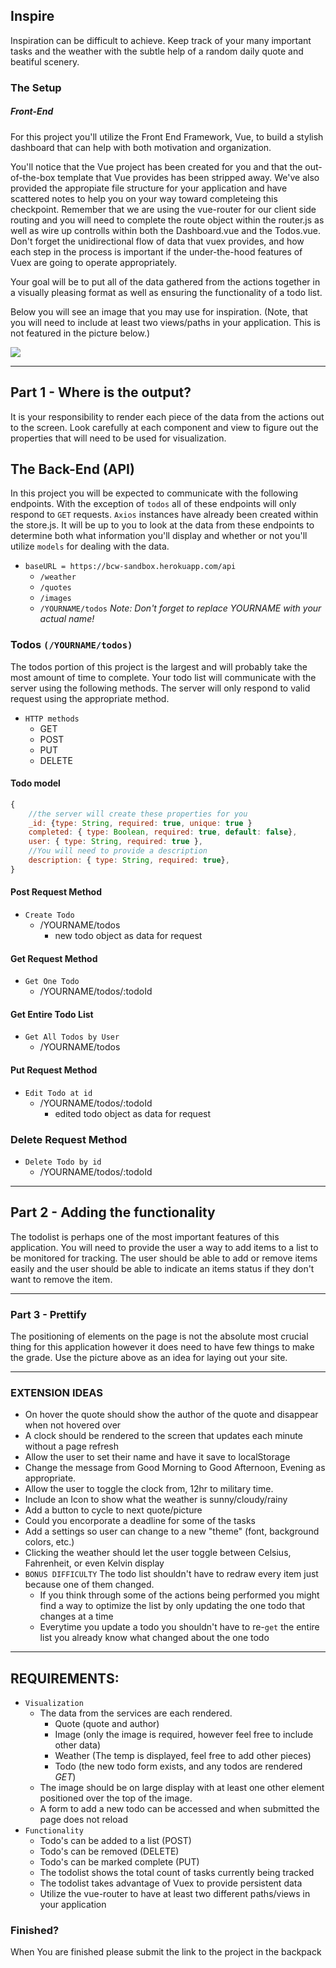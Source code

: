 ## Inspire

Inspiration can be difficult to achieve. Keep track of your many important tasks and the weather with the subtle help of a random daily quote and beatiful scenery.

### The Setup


##### Front-End
For this project you'll utilize the Front End Framework, Vue, to build a stylish dashboard that can help with both motivation and organization.

You'll notice that the Vue project has been created for you and that the out-of-the-box template that Vue provides has been stripped away.  We've also provided the appropiate file structure for your application and have scattered notes to help you on your way toward completeing this checkpoint. Remember that we are using the vue-router for our client side routing and you will need to complete the route object within the router.js as well as wire up controlls within both the Dashboard.vue and the Todos.vue. Don't forget the unidirectional flow of data that vuex provides, and how each step in the process is important if the under-the-hood features of Vuex are going to operate appropriately.

Your goal will be to put all of the data gathered from the actions together in a visually pleasing format as well as ensuring the functionality of a todo list.

Below you will see an image that you may use for inspiration. (Note, that you will need to include at least two views/paths in your application. This is not featured in the picture below.)

<div class="text-center">
    <img class="img-responsive" src="https://bcw.blob.core.windows.net/public/img/inspire.jpg"/>
</div>

---------------------------------

## Part 1 -  Where is the output?

It is your responsibility to render each piece of the data from the actions out to the screen. Look carefully at each component and view to figure out the properties that will need to be used for visualization.

## The Back-End (API)

In this project you will be expected to communicate with the following endpoints. With the exception of `todos` all of these endpoints will only respond to `GET` requests. `Axios` instances have already been created within the store.js. It will be up to you to look at the data from these endpoints to determine both what information you'll display and whether or not you'll utilize `models` for dealing with the data. 

- `baseURL = https://bcw-sandbox.herokuapp.com/api`
    - `/weather`
    - `/quotes`
    - `/images`
    - `/YOURNAME/todos`  _Note: Don't forget to replace YOURNAME with your actual name!_

### Todos `(/YOURNAME/todos)`

The todos portion of this project is the largest and will probably take the most amount of time to complete. Your todo list will communicate with the server using the following methods. The server will only respond to valid request using the appropriate method.

- `HTTP methods`
    - GET
    - POST
    - PUT
    - DELETE

#### Todo model
```javascript
{
    //the server will create these properties for you
    _id: {type: String, required: true, unique: true }
    completed: { type: Boolean, required: true, default: false},
    user: { type: String, required: true },
    //You will need to provide a description
    description: { type: String, required: true},
}
```

#### Post Request Method

- `Create Todo`
    - /YOURNAME/todos 
        - new todo object as data for request

#### Get Request Method
- `Get One Todo`
    - /YOURNAME/todos/:todoId

#### Get Entire Todo List 
- `Get All Todos by User`
    - /YOURNAME/todos

#### Put Request Method
- `Edit Todo at id`
    - /YOURNAME/todos/:todoId 
        - edited todo object as data for request

### Delete Request Method
- `Delete Todo by id`
    - /YOURNAME/todos/:todoId 

---------------------------------

## Part 2 - Adding the functionality 

The todolist is perhaps one of the most important features of this application. You will need to provide the user a way to add items to a list to be monitored for tracking. The user should be able to add or remove items easily and the user should be able to indicate an items status if they don't want to remove the item.

---------------------------------

### Part 3 - Prettify

The positioning of elements on the page is not the absolute most crucial thing for this application however it does need to have few things to make the grade. Use the picture above as an idea for laying out your site.
  

---------------------------------

### EXTENSION IDEAS 
- On hover the quote should show the author of the quote and disappear when not hovered over
- A clock should be rendered to the screen that updates each minute without a page refresh
- Allow the user to set their name and have it save to localStorage
- Change the message from Good Morning to Good Afternoon, Evening as appropriate. 
- Allow the user to toggle the clock from, 12hr to military time. 
- Include an Icon to show what the weather is sunny/cloudy/rainy
- Add a button to cycle to next quote/picture
- Could you encorporate a deadline for some of the tasks
- Add a settings so user can change to a new "theme" (font, background colors, etc.)
- Clicking the weather should let the user toggle between Celsius, Fahrenheit, or even Kelvin display
- `BONUS DIFFICULTY` The todo list shouldn't have to redraw every item just because one of them changed. 
    - If you think through some of the actions being performed you might find a way to optimize the list by only updating the one todo that changes at a time
    - Everytime you update a todo you shouldn't have to re-`get` the entire list you already know what changed about the one todo

---------------------------------

## REQUIREMENTS:
 - `Visualization`
   - The data from the services are each rendered. 
        - Quote (quote and author)
        - Image (only the image is required, however feel free to include other data)
        - Weather (The temp is displayed, feel free to add other pieces)
        - Todo (the new todo form exists, and any todos are rendered *GET*)
   - The image should be on large display with at least one other element positioned over the top of the image.
   - A form to add a new todo can be accessed and when submitted the page does not reload
 - `Functionality`
    - Todo's can be added to a list (POST)
    - Todo's can be removed (DELETE)
    - Todo's can be marked complete (PUT)
    - The todolist shows the total count of tasks currently being tracked
    - The todolist takes advantage of Vuex to provide persistent data
    - Utilize the vue-router to have at least two different paths/views in your application

### Finished?
When You are finished please submit the link to the project in the backpack
